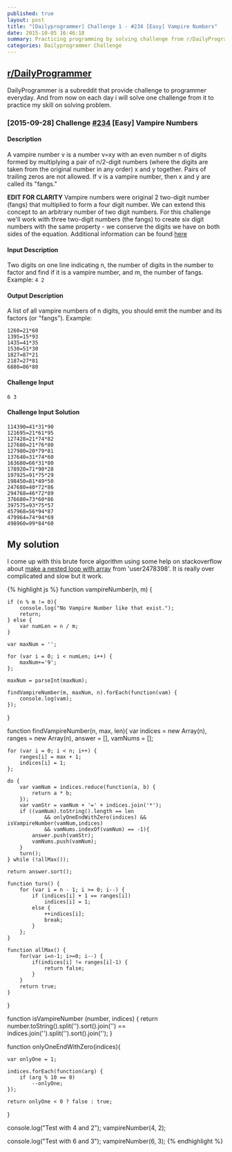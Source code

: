 ```yaml
---
published: true
layout: post
title: "[Dailyprogrammer] Challenge 1 - #234 [Easy] Vampire Numbers"
date: 2015-10-05 16:46:18
summary: Practicing programming by solving challenge from r/DailyProgrammer
categories: Dailyprogrammer Challenge
---
```

## [r/DailyProgrammer](https://www.reddit.com/r/DailyProgrammer)

DailyProgrammer is a subreddit that provide challenge to programmer everyday. And from now on each day i will solve one challenge from it to practice my skill on solving problem. 

### [2015-09-28] Challenge [#234](https://www.reddit.com/r/dailyprogrammer/comments/3moxid/20150928_challenge_234_easy_vampire_numbers/) [Easy] Vampire Numbers

#### Description

A vampire number v is a number v=xy with an even number n of digits formed by multiplying a pair of n/2-digit numbers (where the digits are taken from the original number in any order) x and y together. Pairs of trailing zeros are not allowed. If v is a vampire number, then x and y are called its "fangs."

**EDIT FOR CLARITY** Vampire numbers were original 2 two-digit number (fangs) that multiplied to form a four digit number. We can extend this concept to an arbitrary number of two digit numbers. For this challenge we'll work with three two-digit numbers (the fangs) to create six digit numbers with the same property - we conserve the digits we have on both sides of the equation.
Additional information can be found [here](http://www.primepuzzles.net/puzzles/puzz_199.htm)

#### Input Description

Two digits on one line indicating n, the number of digits in the number to factor and find if it is a vampire number, and m, the number of fangs. Example: `4 2`

#### Output Description

A list of all vampire numbers of n digits, you should emit the number and its factors (or "fangs"). Example:

~~~
1260=21*60
1395=15*93
1435=41*35
1530=51*30
1827=87*21
2187=27*81
6880=86*80
~~~

#### Challenge Input

`6 3`

#### Challenge Input Solution

~~~
114390=41*31*90
121695=21*61*95
127428=21*74*82
127680=21*76*80
127980=20*79*81
137640=31*74*60
163680=66*31*80
178920=71*90*28
197925=91*75*29
198450=81*49*50
247680=40*72*86
294768=46*72*89
376680=73*60*86
397575=93*75*57
457968=56*94*87
479964=74*94*69
498960=99*84*60
~~~

## My solution

I come up with this brute force algorithm using some help on stackoverflow about [make a nested loop with array](http://stackoverflow.com/questions/426878/is-there-any-way-to-do-n-level-nested-loops-in-java) from 'user2478398'. It is really over complicated and slow but it work.

{% highlight js %}
function vampireNumber(n, m) {

    if (n % m != 0){
        console.log("No Vampire Number like that exist.");
        return;
    } else {
        var numLen = n / m;
    }

    var maxNum = '';

    for (var i = 0; i < numLen; i++) {
        maxNum+='9';
    };

    maxNum = parseInt(maxNum);

    findVampireNumber(m, maxNum, n).forEach(function(vam) {
        console.log(vam);
    });
}

function findVampireNumber(n, max, len){
    var indices = new Array(n),
        ranges = new Array(n),
        answer = [],
        vamNums = [];

    for (var i = 0; i < n; i++) {
        ranges[i] = max + 1;
        indices[i] = 1;
    };

    do {
        var vamNum = indices.reduce(function(a, b) {
            return a * b;
        });
        var vamStr = vamNum + '=' + indices.join('*');
        if ((vamNum).toString().length == len 
                && onlyOneEndWithZero(indices) && isVampireNumber(vamNum,indices)
                && vamNums.indexOf(vamNum) == -1){
            answer.push(vamStr);
            vamNums.push(vamNum);
        }
        turn();
    } while (!allMax());

    return answer.sort();

    function turn() {
        for (var i = n - 1; i >= 0; i--) {
            if (indices[i] + 1 == ranges[i])
                indices[i] = 1;
            else {
                ++indices[i];
                break;
            }
        };
    }

    function allMax() {
        for(var i=n-1; i>=0; i--) {
            if(indices[i] != ranges[i]-1) {
                return false;
            }
        }
        return true;
    }
}

function isVampireNumber (number, indices) {
    return number.toString().split('').sort().join('') == indices.join('').split('').sort().join('');
}

function onlyOneEndWithZero(indices){

    var onlyOne = 1;

    indices.forEach(function(arg) {
        if (arg % 10 == 0)
            --onlyOne;
    });

    return onlyOne < 0 ? false : true;
}

console.log("Test with 4 and 2");
vampireNumber(4, 2);

console.log("Test with 6 and 3");
vampireNumber(6, 3);
{% endhighlight %}